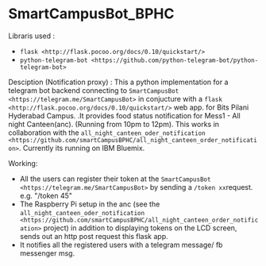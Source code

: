 # SmartCampusBot_BPHC

Libraris used : 
 - `flask <http://flask.pocoo.org/docs/0.10/quickstart/>`
 - `python-telegram-bot <https://github.com/python-telegram-bot/python-telegram-bot>` 

Desciption (Notification proxy) : This a python implementation for a telegram bot backend connecting to `SmartCampusBot <https://telegram.me/SmartCampusBot>` in conjucture with a `flask <http://flask.pocoo.org/docs/0.10/quickstart/>` web app. for Bits Pilani Hyderabad Campus.  .It provides food status notification for Mess1 - All night Canteen(anc). (Running from 10pm to 12pm). This works in collaboration with the `all_night_canteen_oder_notification <https://github.com/smartCampusBPHC/all_night_canteen_order_notification>`. Currently its running on IBM Bluemix.

Working: 
 - All the users can register their token at the `SmartCampusBot <https://telegram.me/SmartCampusBot>` by sending a `/token xx`request. e.g. "/token 45"
 - The Raspberry Pi setup in the anc (see the `all_night_canteen_oder_notification <https://github.com/smartCampusBPHC/all_night_canteen_order_notification>` project) in addition to displaying tokens on the LCD screen, sends out an http post request this flask app. 
 - It notifies all the registered users with a telegram message/ fb messenger msg.
